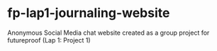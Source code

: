 # fp-lap1-journaling-website
Anonymous Social Media chat website created as a group project for futureproof (Lap 1: Project 1)
